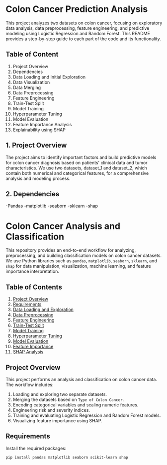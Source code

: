 # Colon Cancer Prediction Analysis
This project analyzes two datasets on colon cancer, focusing on exploratory data analysis, data preprocessing, feature engineering, and predictive modeling using Logistic Regression and Random Forest. This README provides a step-by-step guide to each part of the code and its functionality.

## Table of Content
1. Project Overview
2. Dependencies
3. Data Loading and Initial Exploration
4. Data Visualization
5. Data Merging
6. Data Preprocessing
7. Feature Engineering
8. Train-Test Split
9. Model Training
10. Hyperparameter Tuning
11. Model Evaluation
12. Feature Importance Analysis
13. Explainability using SHAP

## 1. Project Overview
The project aims to identify important factors and build predictive models for colon cancer diagnosis based on patients' clinical data and tumor characteristics. We use two datasets, dataset_1 and dataset_2, which contain both numerical and categorical features, for a comprehensive analysis and modeling process.

## 2. Dependencies
-Pandas
-matplotlib
-seaborn
-sklearn
-shap

# Colon Cancer Analysis and Classification

This repository provides an end-to-end workflow for analyzing, preprocessing, and building classification models on colon cancer datasets. We use Python libraries such as `pandas`, `matplotlib`, `seaborn`, `sklearn`, and `shap` for data manipulation, visualization, machine learning, and feature importance interpretation.

## Table of Contents
1. [Project Overview](#project-overview)
2. [Requirements](#requirements)
3. [Data Loading and Exploration](#data-loading-and-exploration)
4. [Data Preprocessing](#data-preprocessing)
5. [Feature Engineering](#feature-engineering)
6. [Train-Test Split](#train-test-split)
7. [Model Training](#model-training)
8. [Hyperparameter Tuning](#hyperparameter-tuning)
9. [Model Evaluation](#model-evaluation)
10. [Feature Importance](#feature-importance)
11. [SHAP Analysis](#shap-analysis)

## Project Overview
This project performs an analysis and classification on colon cancer data. The workflow includes:
1. Loading and exploring two separate datasets.
2. Merging the datasets based on `Type of Colon Cancer`.
3. Encoding categorical variables and scaling numeric features.
4. Engineering risk and severity indices.
5. Training and evaluating Logistic Regression and Random Forest models.
6. Visualizing feature importance using SHAP.

## Requirements
Install the required packages:
```bash
pip install pandas matplotlib seaborn scikit-learn shap

